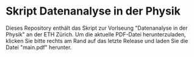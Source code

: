 # Skript Datenanalyse in der Physik

Dieses Repository enthält das Skript zur Vorlseung "Datenanalyse in der Physik" an der ETH Zürich. Um die aktuelle PDF-Datei herunterzuladen, klicken Sie bitte rechts am Rand auf das letzte Release und laden Sie die Datei "main.pdf" herunter.
